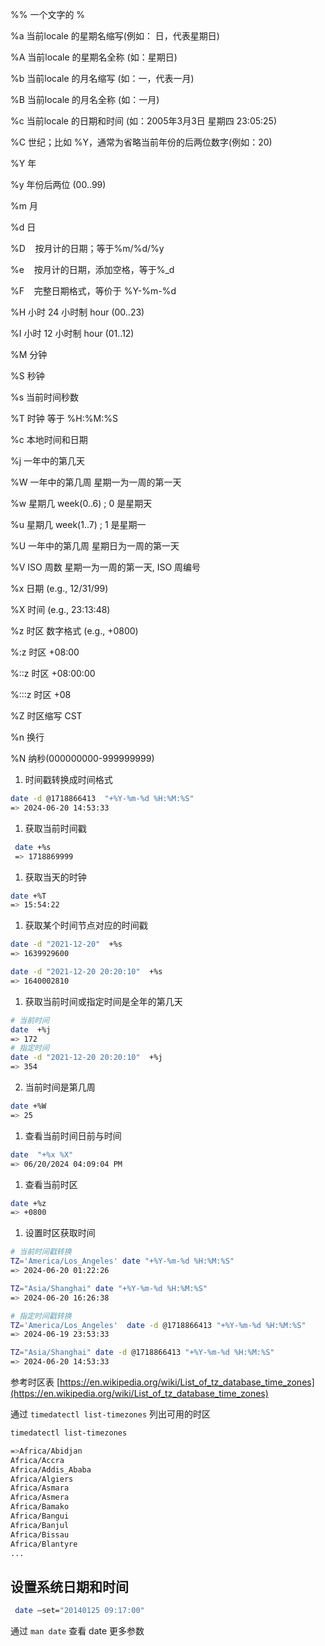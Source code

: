%% 一个文字的 %

%a 当前locale 的星期名缩写(例如： 日，代表星期日)

%A 当前locale 的星期名全称 (如：星期日)

%b 当前locale 的月名缩写 (如：一，代表一月)

%B 当前locale 的月名全称 (如：一月)

%c 当前locale 的日期和时间 (如：2005年3月3日 星期四 23:05:25)

%C 世纪；比如 %Y，通常为省略当前年份的后两位数字(例如：20)

%Y 年

%y 年份后两位 (00..99)

%m 月

%d 日

%D    按月计的日期；等于%m/%d/%y

%e    按月计的日期，添加空格，等于%_d

%F    完整日期格式，等价于 %Y-%m-%d

%H 小时 24 小时制 hour (00..23)

%I 小时 12 小时制 hour (01..12)

%M 分钟

%S 秒钟

%s 当前时间秒数

%T 时钟 等于 %H:%M:%S

%c 本地时间和日期

%j 一年中的第几天

%W 一年中的第几周 星期一为一周的第一天

%w 星期几 week(0..6) ; 0 是星期天

%u 星期几 week(1..7) ; 1 是星期一

%U 一年中的第几周 星期日为一周的第一天

%V ISO 周数 星期一为一周的第一天, ISO 周编号

%x 日期 (e.g., 12/31/99)

%X 时间 (e.g., 23:13:48)

%z 时区 数字格式 (e.g., +0800)

%:z 时区 +08:00

%::z 时区 +08:00:00

%:::z 时区 +08

%Z 时区缩写 CST

%n 换行

%N 纳秒(000000000-999999999)

1. 时间戳转换成时间格式

```Bash
date -d @1718866413  "+%Y-%m-%d %H:%M:%S"
=> 2024-06-20 14:53:33
```

1. 获取当前时间戳

```Bash
 date +%s
 => 1718869999
```

1. 获取当天的时钟

```Bash
date +%T  
=> 15:54:22
```

1. 获取某个时间节点对应的时间戳

```Bash
date -d "2021-12-20"  +%s
=> 1639929600

date -d "2021-12-20 20:20:10"  +%s
=> 1640002810
```

1. 获取当前时间或指定时间是全年的第几天

```Bash
# 当前时间
date  +%j
=> 172 
# 指定时间
date -d "2021-12-20 20:20:10"  +%j
=> 354
```

2. 当前时间是第几周

```Bash
date +%W
=> 25
```

1. 查看当前时间日前与时间

```Bash
date  "+%x %X"
=> 06/20/2024 04:09:04 PM
```

1. 查看当前时区

```Bash
date +%z
=> +0800
```

1. 设置时区获取时间

```Bash
# 当前时间戳转换
TZ='America/Los_Angeles' date "+%Y-%m-%d %H:%M:%S"
=> 2024-06-20 01:22:26

TZ="Asia/Shanghai" date "+%Y-%m-%d %H:%M:%S"
=> 2024-06-20 16:26:38

# 指定时间戳转换
TZ='America/Los_Angeles'  date -d @1718866413 "+%Y-%m-%d %H:%M:%S"
=> 2024-06-19 23:53:33

TZ="Asia/Shanghai" date -d @1718866413 "+%Y-%m-%d %H:%M:%S"
=> 2024-06-20 14:53:33
```

参考时区表 [https://en.wikipedia.org/wiki/List_of_tz_database_time_zones](https://en.wikipedia.org/wiki/List_of_tz_database_time_zones)

通过 `timedatectl list-timezones` 列出可用的时区

```Bash
timedatectl list-timezones

=>Africa/Abidjan
Africa/Accra
Africa/Addis_Ababa
Africa/Algiers
Africa/Asmara
Africa/Asmera
Africa/Bamako
Africa/Bangui
Africa/Banjul
Africa/Bissau
Africa/Blantyre
...
```

## 设置系统日期和时间

```Bash
 date –set="20140125 09:17:00"
```

通过 `man date` 查看 date 更多参数